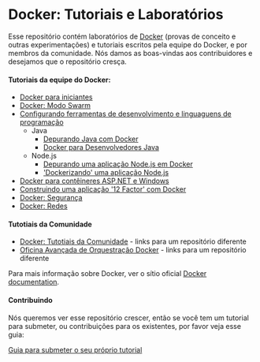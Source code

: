 # Docker: Tutoriais e Laboratórios

Esse repositório contém laboratórios de [Docker](https://docker.com) (provas de conceito e outras experimentações) e tutoriais escritos pela equipe do Docker, e por membros da comunidade. Nós damos as boas-vindas aos contribuidores e desejamos que o repositório cresça.

#### Tutoriais da equipe do Docker:
* [Docker para iniciantes](beginner/readme.md)
* [Docker: Modo Swarm](swarm-mode/README.md)
* [Configurando ferramentas de desenvolvimento e linguaguens de programação](developer-tools/README.md)
  * Java
    * [Depurando Java com Docker](developer-tools/java-debugging)
    * [Docker para Desenvolvedores Java](developer-tools/java/)
  * Node.js
    * [Depurando uma aplicação Node.js em Docker](developer-tools/nodejs-debugging)
    * ['Dockerizando' uma aplicação Node.js](developer-tools/nodejs/porting/)
* [Docker para contêineres ASP.NET e Windows](windows/readme.md)
* [Construindo uma aplicação '12 Factor' com Docker](12factor/README.md)
* [Docker: Segurança](security/README.md)
* [Docker: Redes](networking/)


#### Tutotiais da Comunidade
* [Docker: Tutotiais da Comunidade](https://github.com/docker/community/tree/master/Docker-Meetup-Content) - links para um repositório diferente
* [Oficina Avançada de Orquestração Docker](https://github.com/docker/labs/tree/master/Docker-Orchestration) - links para um repositório diferente

Para mais informação sobre Docker, ver o sítio oficial [Docker documentation](https://docs.docker.com).

#### Contribuindo

Nós queremos ver esse repositório crescer, então se você tem um tutorial para submeter, ou contribuições para os existentes, por favor veja esse guia:

[Guia para submeter o seu próprio tutorial](contribute.md)
